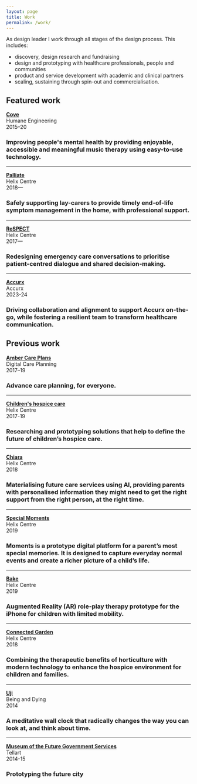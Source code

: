 ```yaml
---
layout: page
title: Work
permalink: /work/
---
```


As design leader I work through all stages of the design process. This includes:
- discovery, design research and fundraising
- design and prototyping with healthcare professionals, people and communities
- product and service development with academic and clinical partners
- scaling, sustaining through spin-out and commercialisation.

## Featured work

[**Cove**](/cove)  
Humane Engineering  
2015–20 
### Improving people's mental health by providing enjoyable, accessible and meaningful music therapy using easy-to-use technology.

---
[**Palliate**](/palliate)  
Helix Centre  
2018—

### Safely supporting lay-carers to provide timely end-of-life symptom management in the home, with professional support.

---
[**ReSPECT**](/respect)  
Helix Centre  
2017—

### Redesigning emergency care conversations to prioritise patient-centred dialogue and shared decision-making.

---
[**Accurx**](/accurx)  
Accurx  
2023-24

### Driving collaboration and alignment to support Accurx on-the-go, while fostering a resilient team to transform healthcare communication.


## Previous work

[**Amber Care Plans**](/amber)  
Digital Care Planning  
2017–19

### Advance care planning, for everyone.

---
[**Children's hospice care**](/childrens-hospice)  
Helix Centre  
2017-19

### Researching and prototyping solutions that help to define the future of children’s hospice care.

----
[**Chiara**](/chiara)  
Helix Centre  
2018

### Materialising future care services using AI, providing parents with personalised information they might need to get the right support from the right person, at the right time. 

---
[**Special Moments**](/special-moments)  
Helix Centre  
2019

### Moments is a prototype digital platform for a parent’s most special memories. It is designed to capture everyday normal events and create a richer picture of a child’s life.

---
[**Bake**](/bake)  
Helix Centre  
2019

### Augmented Reality (AR) role-play therapy prototype for the iPhone for children with limited mobility.

---
[**Connected Garden**](/garden)  
Helix Centre  
2018

### Combining the therapeutic benefits of horticulture with modern technology to enhance the hospice environment for children and families.

---
[**Uji**](/uji)  
Being and Dying  
2014

### A meditative wall clock that radically changes the way you can look at, and think about time. 

---
[**Museum of the Future Government Services**](/museum)  
Tellart  
2014-15

### Prototyping the future city
